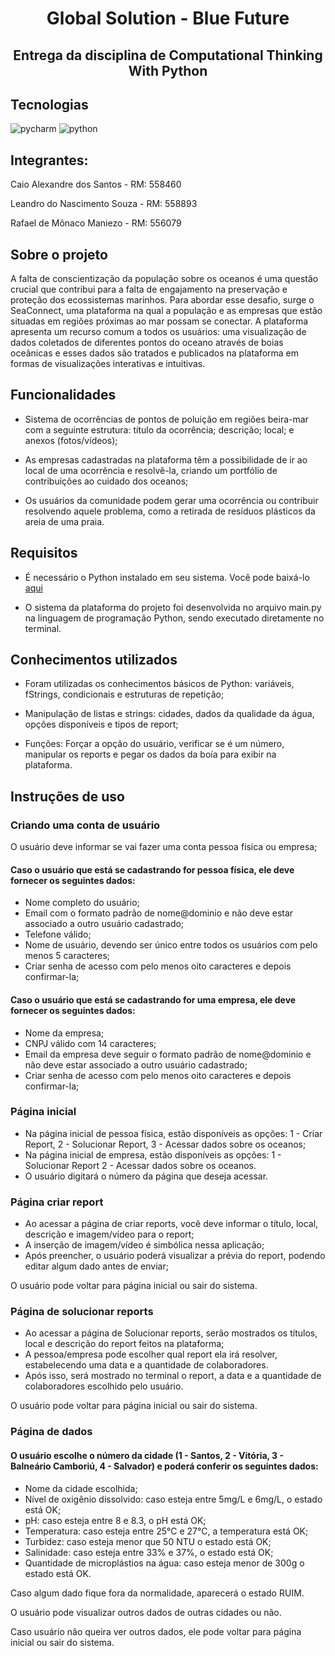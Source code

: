 <h1 align="center"> Global Solution - Blue Future</h1>
<h2 align="center">Entrega da disciplina de Computational Thinking With Python</h2>

## Tecnologias
![pycharm](https://img.shields.io/badge/PyCharm-000000.svg?&style=for-the-badge&logo=PyCharm&logoColor=white) ![python](https://img.shields.io/badge/Python-3776AB?style=for-the-badge&logo=python&logoColor=white)

## Integrantes:
<p>Caio Alexandre dos Santos - RM: 558460</p>
<p>Leandro do Nascimento Souza - RM: 558893</p>
<p>Rafael de Mônaco Maniezo - RM: 556079</p>

## Sobre o projeto
<p>A falta de conscientização da população sobre os oceanos é uma questão crucial que contribui para a falta de engajamento na preservação e proteção dos ecossistemas marinhos. Para abordar esse desafio, surge o SeaConnect, uma plataforma na qual a população e as empresas que estão situadas em regiões próximas ao mar possam se conectar. A plataforma apresenta um recurso comum a todos os usuários: uma visualização de dados coletados de diferentes pontos do oceano através de boias oceânicas e esses dados são tratados e publicados na plataforma em formas de visualizações interativas e intuitivas.</p>

## Funcionalidades
- Sistema de ocorrências de pontos de poluição em regiões beira-mar com a seguinte estrutura: título da ocorrência; descrição; local; e anexos (fotos/vídeos); 

- As empresas cadastradas na plataforma têm a possibilidade de ir ao local de uma ocorrência e resolvê-la, criando um portfólio de contribuições ao cuidado dos oceanos;

- Os usuários da comunidade podem gerar uma ocorrência ou contribuir resolvendo aquele problema, como a retirada de resíduos plásticos da areia de uma praia.
 

## Requisitos
- É necessário o Python instalado em seu sistema. Você pode baixá-lo [aqui](https://www.python.org/downloads/)

- O sistema da plataforma do projeto foi desenvolvida no arquivo main.py na linguagem de programação Python, sendo executado diretamente no terminal.

## Conhecimentos utilizados

- Foram utilizadas os conhecimentos básicos de Python: variáveis, fStrings, condicionais e estruturas de repetição;

- Manipulação de listas e strings: cidades, dados da qualidade da água, opções disponíveis e tipos de report;

- Funções: Forçar a opção do usuário, verificar se é um número, manipular os reports e pegar os dados da boía para exibir na plataforma.  

## Instruções de uso
### Criando uma conta de usuário
<p>O usuário deve informar se vai fazer uma conta pessoa física ou empresa;</p>

#### Caso o usuário que está se cadastrando for pessoa física, ele deve fornecer os seguintes dados:

- Nome completo do usuário; 
- Email com o formato padrão de nome@dominio e não deve estar associado a outro usuário cadastrado; 
- Telefone válido;
- Nome de usuário, devendo ser único entre todos os usuários com pelo menos 5 caracteres; 
- Criar senha de acesso com pelo menos oito caracteres e depois confirmar-la;

<h4> Caso o usuário que está se cadastrando for uma empresa, ele deve fornecer os seguintes dados:</h4>

- Nome da empresa;
- CNPJ válido com 14 caracteres;
- Email da empresa deve seguir o formato padrão de nome@dominio e não deve estar associado a outro usuário cadastrado;
- Criar senha de acesso com pelo menos oito caracteres e depois confirmar-la;

### Página inicial 
- Na página inicial de pessoa física, estão disponíveis as opções: 1 - Criar Report, 2 - Solucionar Report, 3 - Acessar dados sobre os oceanos;
- Na página inicial de empresa, estão disponíveis as opções: 1 - Solucionar Report 2 - Acessar dados sobre os oceanos.
- O usuário digitará o número da página que deseja acessar.

### Página criar report
- Ao acessar a página de criar reports, você deve informar o título, local, descrição e imagem/vídeo para o report;
- A inserção de imagem/vídeo é simbólica nessa aplicação;
- Após preencher, o usuário poderá visualizar a prévia do report, podendo editar algum dado antes de enviar;
<p> O usuário pode voltar para página inicial ou sair do sistema.</p>

### Página de solucionar reports
- Ao acessar a página de Solucionar reports, serão mostrados os títulos, local e descrição do report feitos na plataforma;
- A pessoa/empresa pode escolher qual report ela irá resolver, estabelecendo uma data e a quantidade de colaboradores.
- Após isso, será mostrado no terminal o report, a data e a quantidade de colaboradores escolhido pelo usuário.
<p> O usuário pode voltar para página inicial ou sair do sistema.</p>

### Página de dados
<h4> O usuário escolhe o número da cidade (1 - Santos, 2 - Vitória, 3 - Balneário Camboriú, 4 - Salvador) e poderá conferir os seguintes dados:</h4>

- Nome da cidade escolhida;
- Nível de oxigênio dissolvido: caso esteja entre 5mg/L e 6mg/L, o estado está OK;
- pH:  caso esteja entre  8 e 8.3, o pH está OK;
- Temperatura:  caso esteja entre 25°C e 27°C, a temperatura está OK;
- Turbidez: caso esteja menor que 50 NTU o estado está OK;
- Salinidade: caso esteja entre 33% e 37%, o estado está OK;
- Quantidade de microplástios na água:  caso esteja menor de 300g o estado está OK.
<p>Caso algum dado fique fora da normalidade, aparecerá o estado RUIM.</p>
<p> O usuário pode visualizar outros dados de outras cidades ou não.</p>
<p> Caso usuário não queira ver outros dados, ele pode voltar para página inicial ou sair do sistema.</p>